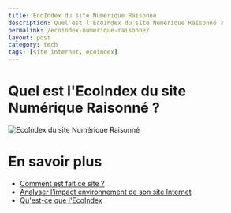 ```yaml
---
title: EcoIndex du site Numérique Raisonné
description: Quel est l'EcoIndex du site Numérique Raisonné ?
permalink: /ecoindex-numerique-raisonne/
layout: post
category: tech
tags: [site internet, ecoindex]
---
```


# Quel est l'EcoIndex du site Numérique Raisonné ?

![EcoIndex du site Numérique Raisonné](../assets/ecoIndexNumeriqueRaisonne.jpg "EcoIndex du site Numérique Raisonné")

# En savoir plus

* [Comment est fait ce site ?](/stack-technique-du-site)
* [Analyser l’impact environnement de son site Internet](/analyser-impact-environnement-site-internet)
* [Qu'est-ce que l'EcoIndex](http://www.ecoindex.fr/quest-ce-que-ecoindex/)
